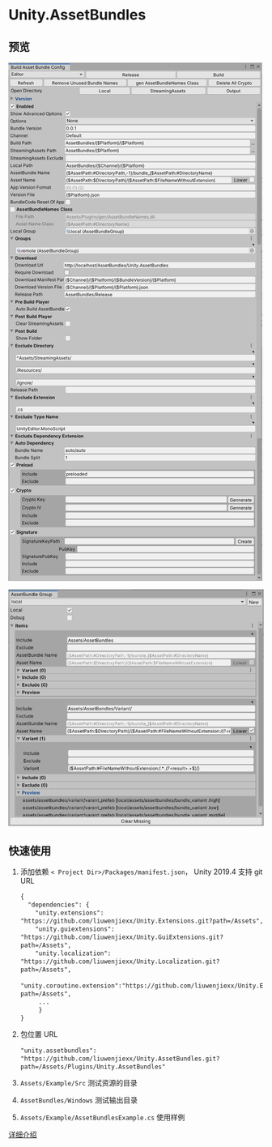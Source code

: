 # Unity.AssetBundles



## 预览


![Settings](Assets/Plugins/Unity.AssetBundles/Doc/settings.png)



![Group](Assets/Plugins/Unity.AssetBundles/Doc/group.PNG)



## 快速使用

1. 添加依赖 `< Project Dir>/Packages/manifest.json`， Unity 2019.4 支持 git URL

   ```
   {
     "dependencies": {
       "unity.extensions": "https://github.com/liuwenjiexx/Unity.Extensions.git?path=/Assets",
       "unity.guiextensions": "https://github.com/liuwenjiexx/Unity.GuiExtensions.git?path=/Assets",
       "unity.localization": "https://github.com/liuwenjiexx/Unity.Localization.git?path=/Assets",
       "unity.coroutine.extension":"https://github.com/liuwenjiexx/Unity.Extensions.git?path=/Assets",
     	...
     	}
   }
   ```



2. 包位置 URL

   ```
   "unity.assetbundles": "https://github.com/liuwenjiexx/Unity.AssetBundles.git?path=/Assets/Plugins/Unity.AssetBundles"
   ```

3. `Assets/Example/Src` 测试资源的目录

4. `AssetBundles/Windows` 测试输出目录

5. `Assets/Example/AssetBundlesExample.cs` 使用样例

   



[详细介绍](Assets/Plugins/Unity.AssetBundles/README.md)

